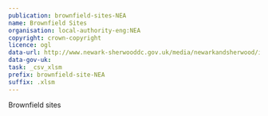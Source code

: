 ```yaml
---
publication: brownfield-sites-NEA
name: Brownfield Sites
organisation: local-authority-eng:NEA
copyright: crown-copyright
licence: ogl
data-url: http://www.newark-sherwooddc.gov.uk/media/newarkandsherwood/imagesandfiles/planningpolicy/pdfs/brownfieldlandregister/NewarkandSherwood_2017-12-20_rev3.xlsm
data-gov-uk: 
task: _csv_xlsm
prefix: brownfield-site-NEA
suffix: .xlsm
---
```


Brownfield sites

